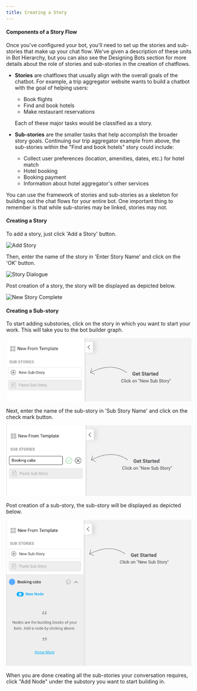 ```yaml
---
title: Creating a Story
---
```


#### Components of a Story Flow

Once you've configured your bot, you'll need to set up the stories and sub-stories that make up your chat flow. We've given a description of these units in Bot Hierarchy, but you can also see the Designing Bots section for more details about the role of stories and sub-stories in the creation of chatflows.

- **Stories** are chatflows that usually align with the overall goals of the chatbot. For example, a trip aggregator website wants to build a chatbot with the goal of helping users:

  - Book flights
  - Find and book hotels
  - Make restaurant reservations

  Each of these major tasks would be classified as a story.

- **Sub-stories** are the smaller tasks that help accomplish the broader story goals. Continuing our trip aggregator example from above, the sub-stories within the "Find and book hotels" story could include:

  - Collect user preferences (location, amenities, dates, etc.) for hotel match
  - Hotel booking
  - Booking payment
  - Information about hotel aggregator's other services

You can use the framework of stories and sub-stories as a skeleton for building out the chat flows for your entire bot. One important thing to remember is that while sub-stories may be linked, stories may not.

#### Creating a Story

To add a story, just click 'Add a Story' button.

![Add Story](/docs/bot-builder/assets/add_story_button.png)

Then, enter the name of the story in 'Enter Story Name' and click on the 'OK' button.

![Story Dialogue](/docs/bot-builder/assets/input_story_dialog.png)

Post creation of a story, the story will be displayed as depicted below.

![New Story Complete](/docs/bot-builder/assets/new_story_complete.png)

#### Creating a Sub-story

To start adding substories, click on the story in which you want to start your work. This will take you to the bot builder graph.

![creating_substory_new](/docs/bot-builder/assets/creating_substory_new.png)

Next, enter the name of the sub-story in 'Sub Story Name' and click on the check mark button.

![labeling_substory_new](/docs/bot-builder/assets/labeling_substory_new.png)

Post creation of a sub-story, the sub-story will be displayed as depicted below.

![complete_substory_new](/docs/bot-builder/assets/complete_substory_new.png)

When you are done creating all the sub-stories your conversation requires, click "Add Node" under the substory you want to start building in.

